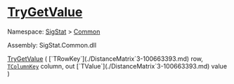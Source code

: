 # [TryGetValue](./DistanceMatrix`3-100663393.md)

Namespace: [SigStat]() > [Common](./../README.md)

Assembly: SigStat.Common.dll

[TryGetValue](./DistanceMatrix`3-100663393.md) ( [`TRowKey`](./DistanceMatrix`3-100663393.md) row, [`TColumnKey`](./DistanceMatrix`3-100663393.md) column, out [`TValue`](./DistanceMatrix`3-100663393.md) value )              
